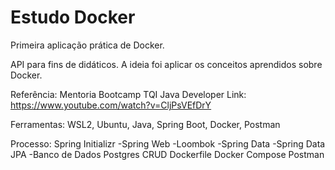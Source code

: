# Estudo Docker
Primeira aplicação prática de Docker.

API para fins de didáticos. A ideia foi aplicar os conceitos aprendidos sobre Docker.

Referência: Mentoria Bootcamp TQI Java Developer
Link: https://www.youtube.com/watch?v=CljPsVEfDrY

Ferramentas: WSL2, Ubuntu, Java, Spring Boot, Docker, Postman

Processo:
  Spring Initializr
  -Spring Web
  -Loombok
  -Spring Data
  -Spring Data JPA
  -Banco de Dados Postgres
  CRUD
  Dockerfile
  Docker Compose
  Postman


